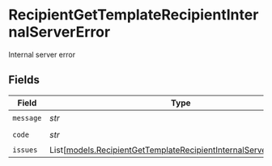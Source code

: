 # RecipientGetTemplateRecipientInternalServerError

Internal server error


## Fields

| Field                                                                                                                                    | Type                                                                                                                                     | Required                                                                                                                                 | Description                                                                                                                              |
| ---------------------------------------------------------------------------------------------------------------------------------------- | ---------------------------------------------------------------------------------------------------------------------------------------- | ---------------------------------------------------------------------------------------------------------------------------------------- | ---------------------------------------------------------------------------------------------------------------------------------------- |
| `message`                                                                                                                                | *str*                                                                                                                                    | :heavy_check_mark:                                                                                                                       | N/A                                                                                                                                      |
| `code`                                                                                                                                   | *str*                                                                                                                                    | :heavy_check_mark:                                                                                                                       | N/A                                                                                                                                      |
| `issues`                                                                                                                                 | List[[models.RecipientGetTemplateRecipientInternalServerErrorIssue](../models/recipientgettemplaterecipientinternalservererrorissue.md)] | :heavy_minus_sign:                                                                                                                       | N/A                                                                                                                                      |